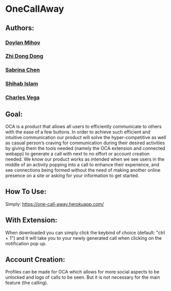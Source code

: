 # OneCallAway

## Authors:

### [Doylan Mihov](https://github.com/BDDoylan)
### [Zhi Dong Dong](https://github.com/ZhiDong02134)
### [Sabrina Chen](https://github.com/Sabrina76)
### [Shihab Islam](https://github.com/ShihabIslam789)
### [Charles Vega](https://github.com/Superquestion64)

## Goal:

OCA is a product that allows all users to efficiently communicate to others 
with the ease of a few buttons. In order to achieve such efficient and intuitive 
communication our product will solve the hyper-competitive as well as casual 
person’s craving for communication during their desired activities by giving 
them the tools needed (namely the OCA extension and connected webapp) to generate 
a call with next to no effort or account creation needed. We know our product 
works as intended when we see users in the middle of an activity popping into a 
call to enhance their experience, and see connections being formed without the 
need of making another online presence on a site or asking for your information 
to get started.

## How To Use:

Simply: https://one-call-away.herokuapp.com/

## With Extension:

When downloaded you can simply click the keybind of choice (default: "ctrl + 1") 
and it will take you to your newly generated call when clicking on the notification
pop up.

## Account Creation:

Profiles can be made for OCA which allows for more social aspects to be unlocked and 
logs of calls to be seen. But it is not necessary for the main feature (the calling).
